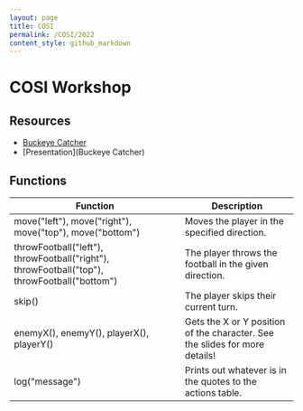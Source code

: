 ```yaml
---
layout: page
title: COSI
permalink: /COSI/2022
content_style: github_markdown
---
```


# COSI Workshop

## Resources
* [Buckeye Catcher](https://c4cosu.com/buckeye-catch-em/)
* [Presentation](Buckeye Catcher)

## Functions

| Function | Description |
|-----------|-----------|
| move("left"), move("right"), move("top"), move("bottom") |  Moves the player in the specified direction. |
| throwFootball("left"), throwFootball("right"), throwFootball("top"), throwFootball("bottom") | The player throws the football in the given direction. |
| skip() | The player skips their current turn. |
| enemyX(), enemyY(), playerX(), playerY() | Gets the X or Y position of the character.  See the slides for more details! |
| log("message") | Prints out whatever is in the quotes to the actions table. |